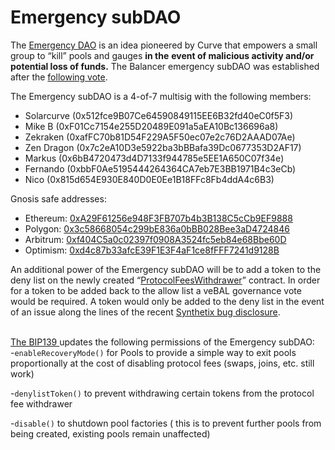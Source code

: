 # Emergency subDAO

The [Emergency DAO](https://dao.curve.fi/emergencymembers) is an idea pioneered by Curve that empowers a small group to “kill” pools and gauges **in the** **event of malicious activity and/or potential loss of funds.** The Balancer emergency subDAO was established after the [following vote](https://vote.balancer.fi/#/proposal/0x63fab7ab9ef5b9579dabb82058b8ea309e39c766d435438b55fff8db7c1f69fd).&#x20;

The Emergency subDAO is a 4-of-7 multisig with the following members:

* Solarcurve (0x512fce9B07Ce64590849115EE6B32fd40eC0f5F3)
* Mike B (0xF01Cc7154e255D20489E091a5aEA10Bc136696a8)
* Zekraken (0xafFC70b81D54F229A5F50ec07e2c76D2AAAD07Ae)
* Zen Dragon (0x7c2eA10D3e5922ba3bBBafa39Dc0677353D2AF17)
* Markus (0x6bB4720473d4D7133f944785e5EE1A650C07f34e)
* Fernando (0xbbF0Ae5195444264364CA7eb7E3BB1971B4c3eCb)
* Nico (0x815d654E930E840D0E0Ee1B18FFc8Fb4ddA4c6B3)

Gnosis safe addresses:
- Ethereum: [0xA29F61256e948F3FB707b4b3B138C5cCb9EF9888](https://gnosis-safe.io/app/eth:0xA29F61256e948F3FB707b4b3B138C5cCb9EF9888/home) 
- Polygon: [0x3c58668054c299bE836a0bBB028Bee3aD4724846](https://gnosis-safe.io/app/matic:0x3c58668054c299bE836a0bBB028Bee3aD4724846/home)
- Arbitrum: [0xf404C5a0c02397f0908A3524fc5eb84e68Bbe60D](https://gnosis-safe.io/app/arb1:0xf404C5a0c02397f0908A3524fc5eb84e68Bbe60D/home)
- Optimism: [0xd4c87b33afcE39F1E3F4aF1ce8fFFF7241d9128B](https://gnosis-safe.io/app/oeth:0xd4c87b33afcE39F1E3F4aF1ce8fFFF7241d9128B/home)



An additional power of the Emergency subDAO will be to add a token to the deny list on the newly created “[ProtocolFeesWithdrawer](https://forum.balancer.fi/t/introduce-protocolfeeswithdrawer/3188)” contract. In order for a token to be added back to the allow list a veBAL governance vote would be required. A token would only be added to the deny list in the event of an issue along the lines of the recent [Synthetix bug disclosure](https://forum.balancer.fi/t/medium-severity-bug-found/3161).

\
[The BIP139 ](https://snapshot.org/#/balancer.eth/proposal/0x6e0d7cbcd35f9b3949bf7f4607d71ac66a97561b0f304a1939c400f710ea0cbd)updates the following permissions of the Emergency subDAO:\
\-`enableRecoveryMode()` for Pools to provide a simple way to exit pools proportionally at the cost of disabling protocol fees (swaps, joins, etc. still work)

\-`denylistToken()` to prevent withdrawing certain tokens from the protocol fee withdrawer

\-`disable()` to shutdown pool factories ( this is to prevent further pools from being created, existing pools remain unaffected)

